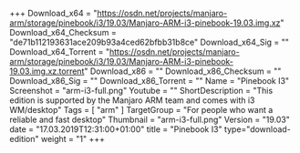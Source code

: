 +++
Download_x64 = "https://osdn.net/projects/manjaro-arm/storage/pinebook/i3/19.03/Manjaro-ARM-i3-pinebook-19.03.img.xz"
Download_x64_Checksum = "de71b112193631ace209b93a4ced62bfbb31b8ce"
Download_x64_Sig = ""
Download_x64_Torrent = "https://osdn.net/projects/manjaro-arm/storage/pinebook/i3/19.03/Manjaro-ARM-i3-pinebook-19.03.img.xz.torrent"
Download_x86 = ""
Download_x86_Checksum = ""
Download_x86_Sig = ""
Download_x86_Torrent = ""
Name = "Pinebook I3"
Screenshot = "arm-i3-full.png"
Youtube = ""
ShortDescription = "This edition is supported by the Manjaro ARM team and comes with i3 WM/desktop"
Tags = [ "arm" ]
TargetGroup = "For people who want a reliable and fast desktop"
Thumbnail = "arm-i3-full.png"
Version = "19.03"
date = "17.03.2019T12:31:00+01:00"
title = "Pinebook I3"
type="download-edition"
weight = "1"
+++


